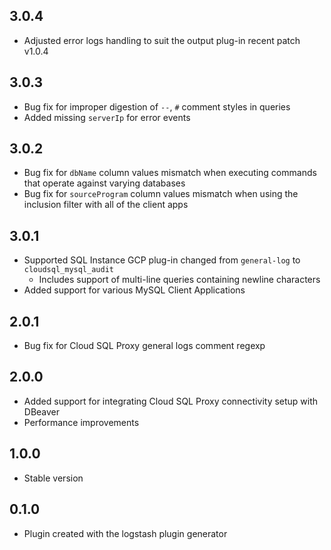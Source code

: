 ## 3.0.4
 - Adjusted error logs handling to suit the output plug-in recent patch v1.0.4
## 3.0.3
 - Bug fix for improper digestion of `--`, `#` comment styles in queries
 - Added missing `serverIp` for error events
## 3.0.2
  - Bug fix for `dbName` column values mismatch when executing commands that operate against varying databases
  - Bug fix for `sourceProgram` column values mismatch when using the inclusion filter with all of the client apps
## 3.0.1
  - Supported SQL Instance GCP plug-in changed from `general-log` to `cloudsql_mysql_audit`
    - Includes support of multi-line queries containing newline characters
  - Added support for various MySQL Client Applications 
## 2.0.1
  - Bug fix for Cloud SQL Proxy general logs comment regexp
## 2.0.0
  - Added support for integrating Cloud SQL Proxy connectivity setup with DBeaver
  - Performance improvements
## 1.0.0
- Stable version
## 0.1.0
  - Plugin created with the logstash plugin generator
